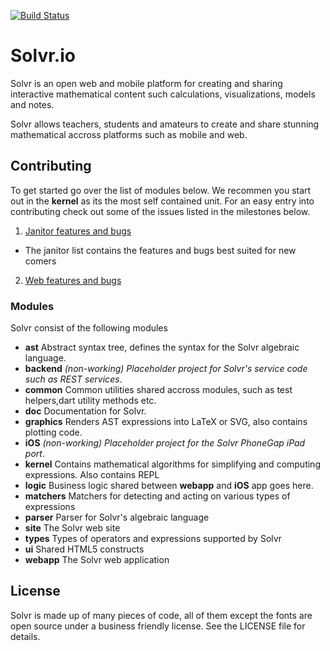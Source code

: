 [![Build Status](https://drone.io/github.com/Solvr/solvr-project/status.png)](https://drone.io/github.com/Solvr/solvr-project/latest)

# Solvr.io

Solvr is an open web and mobile platform for creating and sharing interactive mathematical 
content such calculations, visualizations, models and notes. 

Solvr allows teachers, students and amateurs to create and share stunning mathematical 
accross platforms such as mobile and web. 

## Contributing
To get started go over the list of modules below. We recommen you start out in the **kernel** as its the most
self contained unit. For an easy entry into contributing check out some of the issues listed in the milestones 
below.

 1. [Janitor features and bugs](https://github.com/Solvr/solvr-project/issues?milestone=3&state=open)
   * The janitor list contains the features and bugs best suited for new comers 
 2. [Web features and bugs](https://github.com/Solvr/solvr-project/issues?milestone=2&state=open) 

### Modules
Solvr consist of the following modules

 * **ast** Abstract syntax tree, defines the syntax for the Solvr algebraic language.
 * **backend** *(non-working) Placeholder project for Solvr's service code such as REST services*.
 * **common** Common utilities shared accross modules, such as test helpers,dart utility methods etc.
 * **doc** Documentation for Solvr.
 * **graphics** Renders AST expressions into LaTeX or SVG, also contains plotting code.
 * **iOS** *(non-working) Placeholder project for the Solvr PhoneGap iPad port*.
 * **kernel** Contains mathematical algorithms for simplifying and computing expressions. Also contains REPL
 * **logic** Business logic shared between **webapp** and **iOS** app goes here.
 * **matchers** Matchers for detecting and acting on various types of expressions
 * **parser** Parser for Solvr's algebraic language
 * **site** The Solvr web site
 * **types** Types of operators and expressions supported by Solvr 
 * **ui** Shared HTML5 constructs
 * **webapp** The Solvr web application

## License

Solvr is made up of many pieces of code, all of them except the fonts are open source under
a business friendly license. See the LICENSE file for details.